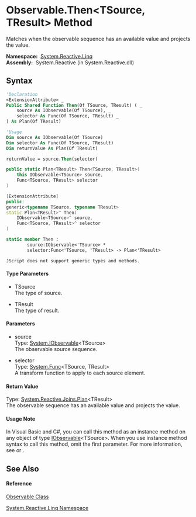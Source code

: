 # Observable.Then\<TSource, TResult\> Method

Matches when the observable sequence has an available value and projects the value.

**Namespace:**  [System.Reactive.Linq](System.Reactive.Linq\System.Reactive.Linq.md)  
**Assembly:**  System.Reactive (in System.Reactive.dll)

## Syntax

```vb
'Declaration
<ExtensionAttribute> _
Public Shared Function Then(Of TSource, TResult) ( _
    source As IObservable(Of TSource), _
    selector As Func(Of TSource, TResult) _
) As Plan(Of TResult)
```

```vb
'Usage
Dim source As IObservable(Of TSource)
Dim selector As Func(Of TSource, TResult)
Dim returnValue As Plan(Of TResult)

returnValue = source.Then(selector)
```

```csharp
public static Plan<TResult> Then<TSource, TResult>(
    this IObservable<TSource> source,
    Func<TSource, TResult> selector
)
```

```c++
[ExtensionAttribute]
public:
generic<typename TSource, typename TResult>
static Plan<TResult>^ Then(
    IObservable<TSource>^ source, 
    Func<TSource, TResult>^ selector
)
```

```fsharp
static member Then : 
        source:IObservable<'TSource> * 
        selector:Func<'TSource, 'TResult> -> Plan<'TResult> 
```

```jscript
JScript does not support generic types and methods.
```

#### Type Parameters

- TSource  
  The type of source.

- TResult  
  The type of result.

#### Parameters

- source  
  Type: [System.IObservable](https://msdn.microsoft.com/en-us/library/Dd990377)\<TSource\>  
  The observable source sequence.

- selector  
  Type: [System.Func](https://msdn.microsoft.com/en-us/library/Bb549151)\<TSource, TResult\>  
  A transform function to apply to each source element.

#### Return Value

Type: [System.Reactive.Joins.Plan](Plan\Plan(TResult).md)\<TResult\>  
The observable sequence has an available value and projects the value.

#### Usage Note

In Visual Basic and C\#, you can call this method as an instance method on any object of type [IObservable](https://msdn.microsoft.com/en-us/library/Dd990377)\<TSource\>. When you use instance method syntax to call this method, omit the first parameter. For more information, see [](https://msdn.microsoft.com/en-us/library/Bb384936) or [](https://msdn.microsoft.com/en-us/library/Bb383977).

## See Also

#### Reference

[Observable Class](Observable\Observable.md)

[System.Reactive.Linq Namespace](System.Reactive.Linq\System.Reactive.Linq.md)
